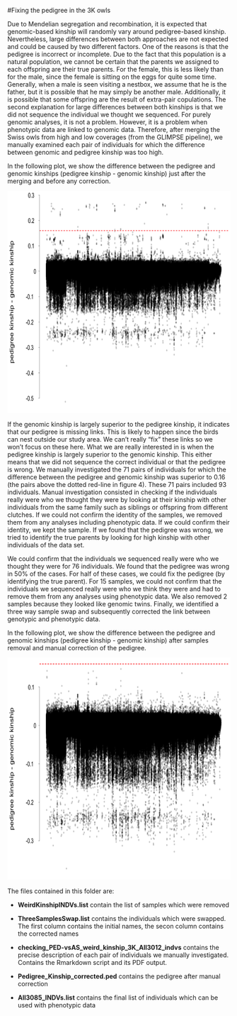 #Fixing the pedigree in the 3K owls

Due to Mendelian segregation and recombination, it is expected that genomic-based kinship will randomly vary around pedigree-based kinship. Nevertheless, large differences between both approaches are not expected and could be caused by two different factors. One of the reasons is that the pedigree is incorrect or incomplete. Due to the fact that this population is a natural population, we cannot be certain that the parents we assigned to each offspring are their true parents. For the female, this is less likely than for the male, since the female is sitting on the eggs for quite some time. Generally, when a male is seen visiting a nestbox, we assume that he is the father, but it is possible that he may simply be another male. Additionally, it is possible that some offspring are the result of extra-pair copulations. The second explanation for large differences between both kinships is that we did not sequence the individual we thought we sequenced. For purely genomic analyses, it is not a problem. However, it is a problem when phenotypic data are linked to genomic data. Therefore, after merging the Swiss owls from high and low coverages (from the GLIMPSE pipeline), we manually examined each pair of individuals for which the difference between genomic and pedigree kinship was too high.

In the following plot, we show the difference between the pedigree and genomic kinships (pedigree kinship - genomic kinship) just after the merging and before any correction.

<p align="center">
  <a>
    <img height="500" src="figures/DIFF_ASPED_Kinship.png">
  </a>
</p>

If the genomic kinship is largely superior to the pedigree kinship, it indicates that our pedigree is missing links. This is likely to happen since the birds can nest outside our study area. We can’t really “fix” these links so we won’t focus on these here. What we are really interested in is when the pedigree kinship is largely superior to the genomic kinship. This either means that we did not sequence the correct individual or that the pedigree is wrong. We manually investigated the 71 pairs of individuals for which the difference between the pedigree and genomic kinship was superior to 0.16 (the pairs above the dotted red-line in figure 4). These 71 pairs included 93 individuals. Manual investigation consisted in checking if the individuals really were who we thought they were by looking at their kinship with other individuals from the same family such as siblings or offspring from different clutches. If we could not confirm the identity of the samples, we removed them from any analyses including phenotypic data. If we could confirm their identity, we kept the sample. If we found that the pedigree was wrong, we tried to identify the true parents by looking for high kinship with other individuals of the data set.

We could confirm that the individuals we sequenced really were who we thought they were for 76 individuals. We found that the pedigree was wrong in 50% of the cases. For half of these cases, we could fix the pedigree (by identifying the true parent). For 15 samples, we could not confirm that the individuals we sequenced really were who we think they were and had to remove them from any analyses using phenotypic data. We also removed 2 samples because they looked like genomic twins. Finally, we identified a three way sample swap and subsequently corrected the link between genotypic and phenotypic data.

In the following plot, we show the difference between the pedigree and genomic kinships (pedigree kinship - genomic kinship) after samples removal and manual correction of the pedigree.

<p align="center">
  <a>
    <img height="500" src="figures/DIFF_ASPED_Kinship_AFTERCORR.png"> 
  </a>
</p>

The files contained in this folder are:

- **WeirdKinshipINDVs.list** contain the list of samples which were removed

- **ThreeSamplesSwap.list** contains the individuals which were swapped. The first column contains the initial names, the secon column contains the corrected names

- **checking_PED-vsAS_weird_kinship_3K_All3012_indvs** contains the precise description of each pair of individuals we manually investigated. Contains the Rmarkdown script and its PDF output.

- **Pedigree_Kinship_corrected.ped** contains the pedigree after manual correction

- **All3085_INDVs.list** contains the final list of individuals which can be used with phenotypic data

